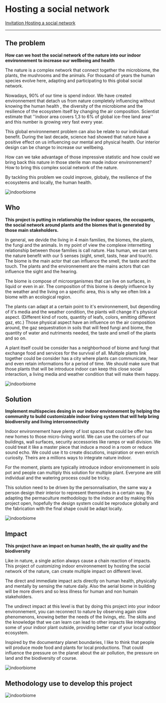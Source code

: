 # Hosting a social network

[Invitation Hosting a social network](https://youtu.be/9HZFuO2uT54)

<hr>

## The problem

**How can we host the social network of the nature into our indoor environnement to increase our wellbeing and health**

The nature is a complex network that connect together the microbiome, the plants, the mushrooms and the animals. For thousand of years the human species evolve here, adapting and participating to this global social network.

Nowadays, 90% of our time is spend indoor. We have created environnement that detach us from nature completely influencing without knowing the human health , the diversity of the microbiome and the resilience of the ecosystem itself by changing the air composition. Scientist estimate that ''indoor area covers 1,3 to 6% of global ice-free land area'' and this number is growing very fast every year.

This global environnement problem can also be relate to our individual benefit. During the last decade, science had showed that nature have a positive effect on us influencing our mental and physical health. Our interior design can be change to increase our wellbeing.

How can we take advantage of those impressive statistic and how could we bring back this nature in those sterile man made indoor environnement? How to bring this complex social network of the nature.

By tackling this problem we could improve, globaly, the resilience of the ecosystems and locally, the human health.

![indoorbiome](img/ShapingIdeas/protor.jpg)

## Who

**This project is putting in relationship the indoor spaces, the occupants, the social network around plants and the biomes that is generated by those main stakeholders.**

In general, we devide the living in 4 main families, the biomes, the plants, the fungi and the animals. In my point of view the complexe internetting relationship between those families is call nature. Has human, we can sens the nature benefit with our 5 senses (sight, smell, tasts, hear and touch). The biome is the main actor that can influence the smell, the taste and the touch. The plants and the environnement are the mains actors that can influence the sight and the hearing.

The biome is compose of microorganismes that can live on surfaces, in liquid or even in air. The composition of this biome is deeply influence by the weather and the living on a specific area, this is why we often link a biome with an ecological region.

The plants can adapt at a certain point to it's environnement, but depending of it's media and the weather condition, the plants will change it's physical aspect. (Different kind of roots, quantity of leafs, colors, emitting different gaz, etc.) Those physical aspect have an influence on the air composition around, the gaz sequestration in soils that will feed fungi and biome, the quantity of water and nutriments needed, the taste and smell of the plants and so on.

A plant itself could be consider has a neighborhood of biome and fungi that exchange food and services for the survival of all. Multiple plants link together could be consider has a city where plants can communicate, hear and even retain informations for a period of time. We should make sure that those plants that will be introduce indoor can keep this close social interaction, a living media and weather condition that will make them happy.

![indoorbiome](img/ShapingIdeas/protor.jpg)

## Solution

**Implement multispecies desing in our indoor environement by helping the community to build customizable indoor living system that will help bring biodiversity and living interconnectivity**

Indoor environnement have plenty of lost spaces that could be offer has new homes to those micro-living world. We can use the corners of our buildings, wall surfaces, security accessories like ramps or wall division. We could treat it like a master piece that induce a mood in a room or reduce sound echo. We could use it to create discutions, inspiration or even enrich curiosity. Theirs are a millions ways to integrate nature indoor.

For the moment, plants are typically introduce indoor environnement in solo pot and people can multiply this solution for multiple plant. Everyone are still individual and the watering process could be tricky.

This solution need to be driven by the personnalisation, the same way a person design their interior to represent themselves in a certain way. By adapting the permaculture methodology to the indoor and by making this project open, hopefully the design system could be reproduce globally and the fabrication with the final shape could be adapt locally.

![indoorbiome](img/ShapingIdeas/protor.jpg)

## Impact

**This project have an impact on human health, the air quality and the biodiversity**

Like in nature, a single action always cause a chain reaction of impacts. This project of customizing indoor environnement by hosting the social network of the nature, can create multiple impact on different level.

The direct and immediate impact acts directly on human health, physically and mentally by sensing the nature daily. Also the aerial biome in building will be more divers and so less illness for human and non humain stakeholders.

The undirect impact at this level is that by doing this project into your indoor environnement, you can reconnect to nature by observing again slow phenomenons, knowing better the needs of the livings, etc. The skills and the knowledge that we can learn can lead to other impacts like integrating some of your indoor plant outside, providing better car of your local outdoor ecosystem.

Inspired by the documentary planet boundaries, I like to think that people will produce mode food and plants for local productions. That could influence the pressure on the planet about the air pollution, the pressure on land and the biodiversity of course.

![indoorbiome](img/ShapingIdeas/protor.jpg)

## Methodology use to develop this project

![indoorbiome](img/ShapingIdeas/protor.jpg)
